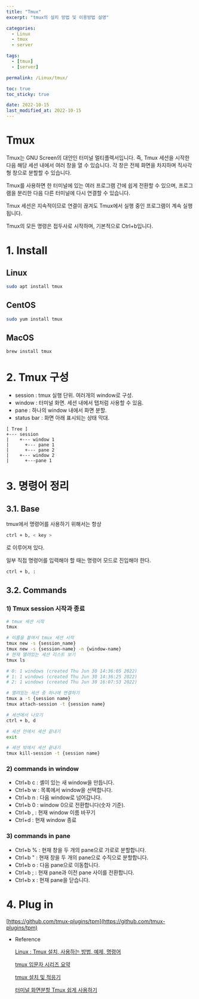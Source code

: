 ```yaml
---
title: "Tmux"
excerpt: "tmux의 설치 방법 및 이용방법 설명"

categories:
  - Linux
  - tmux
  - server

tags:
  - [tmux]
  - [server]

permalink: /Linux/tmux/

toc: true
toc_sticky: true

date: 2022-10-15
last_modified_at: 2022-10-15
---
```


# Tmux

Tmux는 GNU Screen의 대안인 터미널 멀티플렉서입니다. 즉, Tmux 세션을 시작한 다음 해당 세션 내에서 여러 창을 열 수 있습니다. 각 창은 전체 화면을 차지하며 직사각형 창으로 분할할 수 있습니다.

Tmux를 사용하면 한 터미널에 있는 여러 프로그램 간에 쉽게 전환할 수 있으며, 프로그램을 분리한 다음 다른 터미널에 다시 연결할 수 있습니다.

Tmux 세션은 지속적이므로 연결이 끊겨도 Tmux에서 실행 중인 프로그램이 계속 실행됩니다.

Tmux의 모든 명령은 접두사로 시작하며, 기본적으로 Ctrl+b입니다.

# 1. Install

## Linux

```bash
sudo apt install tmux
```

## CentOS

```bash
sudo yum install tmux
```

## MacOS

```bash
brew install tmux
```

# 2. Tmux 구성

- session : tmux 실행 단위. 여러개의 window로 구성.
- window : 터미널 화면. 세션 내에서 탭처럼 사용할 수 있음.
- pane : 하나의 window 내에서 화면 분할.
- status bar : 화면 아래 표시되는 상태 막대.

```
[ Tree ]  
+--- session  
|    +--- window 1  
|      +--- pane 1  
|      +--- pane 2  
|    +--- window 2  
|      +---pane 1  
```

# 3. 명령어 정리

## 3.1. Base

tmux에서 명령어를 사용하기 위해서는 항상 

```bash
ctrl + b, < key >
```

로 이루어져 있다.

일부 직접 명령어를 입력해야 할 때는 명령어 모드로 진입해야 한다.

```bash
ctrl + b, :
```

## 3.2. Commands

### 1) Tmux session 시작과 종료

```bash
# tmux 세션 시작
tmux 

# 이름을 붙여서 tmux 세션 시작
tmux new -s {session_name}
tmux new -s {session-name} -n {window-name}
# 현재 열려있는 세션 리스트 보기
tmux ls

# 0: 1 windows (created Thu Jun 30 14:36:05 2022)
# 1: 1 windows (created Thu Jun 30 14:36:25 2022)
# 2: 1 windows (created Thu Jun 30 16:07:53 2022)

# 열려있는 세션 중 하나에 연결하기
tmux a -t {session name}
tmux attach-session -t {session name}

# 세션에서 나오기
ctrl + b, d

# 세션 안에서 세션 끝내기
exit

# 세션 밖에서 세션 끝내기
tmux kill-session -t {session name}
```

### 2) commands in window

- Ctrl+b c : 셸이 있는 새 window을 만듭니다.
- Ctrl+b w : 목록에서 window을 선택합니다.
- Ctrl+b n : 다음 window로 넘어갑니다.
- Ctrl+b 0 : window 0으로 전환합니다(숫자 기준).
- Ctrl+b , : 현재 window 이름 바꾸기
- Ctrl+d : 현재 window 종료

### 3) commands in pane

- Ctrl+b % : 현재 창을 두 개의 pane으로 가로로 분할합니다.
- Ctrl+b " : 현재 창을 두 개의 pane으로 수직으로 분할합니다.
- Ctrl+b o : 다음 pane으로 이동합니다.
- Ctrl+b ; : 현재 pane과 이전 pane 사이를 전환합니다.
- Ctrl+b x : 현재 pane을 닫습니다.

# 4. Plug in

[https://github.com/tmux-plugins/tpm](https://github.com/tmux-plugins/tpm)

- Reference
    
    [Linux : Tmux 설치, 사용하는 방법, 예제, 명령어](https://jjeongil.tistory.com/1361)
    
    [tmux 입문자 시리즈 요약](https://edykim.com/ko/post/tmux-introductory-series-summary/)
    
    [tmux 설치 및 적응기](https://bossm0n5t3r.github.io/posts/74/)
    
    [터미널 화면분할 Tmux 쉽게 사용하기](https://velog.io/@suasue/Ubuntu-%ED%84%B0%EB%AF%B8%EB%84%90-%ED%99%94%EB%A9%B4%EB%B6%84%ED%95%A0-Tmux-%EC%89%BD%EA%B2%8C-%EC%82%AC%EC%9A%A9%ED%95%98%EA%B8%B0)